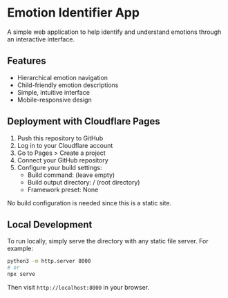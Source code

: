 # Emotion Identifier App

A simple web application to help identify and understand emotions through an interactive interface.

## Features
- Hierarchical emotion navigation
- Child-friendly emotion descriptions
- Simple, intuitive interface
- Mobile-responsive design

## Deployment with Cloudflare Pages

1. Push this repository to GitHub
2. Log in to your Cloudflare account
3. Go to Pages > Create a project
4. Connect your GitHub repository
5. Configure your build settings:
   - Build command: (leave empty)
   - Build output directory: / (root directory)
   - Framework preset: None

No build configuration is needed since this is a static site.

## Local Development

To run locally, simply serve the directory with any static file server. For example:
```bash
python3 -m http.server 8000
# or
npx serve
```

Then visit `http://localhost:8000` in your browser.
